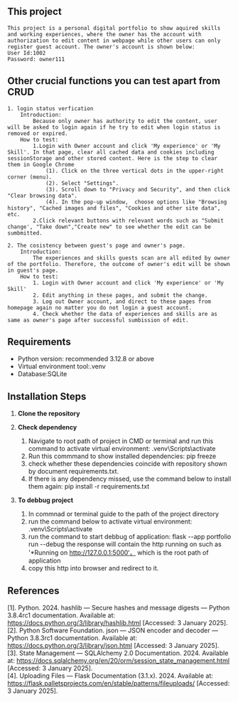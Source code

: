 ## This project
   	This project is a personal digital portfolio to show aquired skills and working experiences, where the owner has the account with authorization to edit content in webpage while other users can only register guest account. The owner's account is shown below:  
	User Id:1002  
	Password: owner111	
## Other crucial functions you can test apart from CRUD
	1. login status verfication
		Introduction:  
			Because only owner has authority to edit the content, user will be asked to login again if he try to edit when login status is removed or expired.
		How to test:  
			1.Login with Owner account and click 'My experience' or 'My Skill'. In that page, clear all cached data and cookies including sessionStorage and other stored content. Here is the step to clear them in Google Chrome
				(1). Click on the three vertical dots in the upper-right corner (menu).
				(2). Select "Settings".
				(3). Scroll down to "Privacy and Security", and then click "Clear browsing data".
				(4). In the pop-up window,  choose options like "Browsing history", "Cached images and files", "Cookies and other site data", etc. 
			2.Click relevant buttons with relevant words such as "Submit change', "Take down","Create new" to see whether the edit can be sumbmitted.  
			  
	2. The cosistency between guest's page and owner's page.
		Introduction:   
			The experiences and skills guests scan are all edited by owner of the portfolio. Therefore, the outcome of owner's edit will be shown in guest's page.
		How to test:
			1. Login with Owner account and click 'My experience' or 'My Skill' 
			2. Edit anything in these pages, and submit the change.
			3. Log out Owner account, and direct to these pages from homepage again no matter you do not login a guest account.
			4. Check whether the data of experiences and skills are as same as owner's page after successful sumbission of edit.  
			
## Requirements
- Python version: recommended 3.12.8 or above
- Virtual environment tool:.venv
- Database:SQLite

## Installation Steps
1. **Clone the repository**
	

2. **Check dependency**
	1. Navigate to root path of project in CMD or terminal and run this command to activate virtual environment:
	.venv\Scripts\activate
	2. Run this commmand to show installed dependencies:
	pip freeze
	3. check whether these dependencies coincide with repository shown by document requirements.txt.
	4. If there is any dependency missed, use the command below to install them again:
	pip install -r requirements.txt
	
3. **To debbug project**
	1. In commnad or terminal guide to the path of the project directory
	2. run the command below to activate virtual environment:
	.venv\Scripts\activate
	3. run the command to start debbug of application:
	flask --app portfolio run --debug
	the response will contain the http running on such as '*Running on http://127.0.0.1:5000‘， which is the root path of application
	4. copy this http into browser and redirect to it.


## References
[1]. Python. 2024. hashlib — Secure hashes and message digests — Python 3.8.4rc1 documentation. Available at: https://docs.python.org/3/library/hashlib.html [Accessed: 3 January 2025].  
[2]. Python Software Foundation. json — JSON encoder and decoder — Python 3.8.3rc1 documentation. Available at: https://docs.python.org/3/library/json.html [Accessed: 3 January 2025].  
[3]. State Management — SQLAlchemy 2.0 Documentation. 2024. Available at: https://docs.sqlalchemy.org/en/20/orm/session_state_management.html [Accessed: 3 January 2025].  
[4]. Uploading Files — Flask Documentation (3.1.x). 2024. Available at: https://flask.palletsprojects.com/en/stable/patterns/fileuploads/ [Accessed: 3 January 2025].
